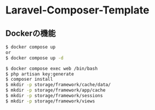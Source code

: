 # Laravel-Composer-Template

## Dockerの機能
~~~sh
$ docker compose up
or 
$ docker compose up -d
~~~

~~~sh
$ docker compose exec web /bin/bash
$ php artisan key:generate
$ composer install
$ mkdir -p storage/framework/cache/data/
$ mkdir -p storage/framework/app/cache
$ mkdir -p storage/framework/sessions
$ mkdir -p storage/framework/views
~~~
